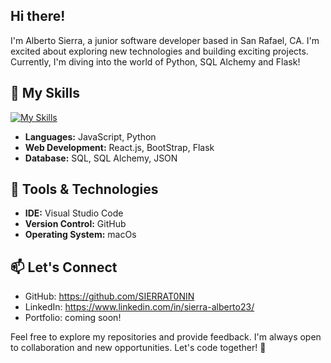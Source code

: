 
##    Hi there! 

I'm Alberto Sierra, a junior software developer based in San Rafael, CA. I'm excited about exploring new technologies and building exciting projects. Currently, I'm diving into the world of Python, SQL Alchemy and Flask!
## 🚀 My Skills

[![My Skills](https://skillicons.dev/icons?i=js,html,css,wasm)](https://skillicons.dev)
- **Languages:** JavaScript, Python
- **Web Development:** React.js, BootStrap, Flask
- **Database:** SQL, SQL Alchemy, JSON


## 🔧 Tools & Technologies


- **IDE:** Visual Studio Code
- **Version Control:** GitHub
- **Operating System:** macOs

## 📫 Let's Connect

- GitHub: https://github.com/SIERRAT0NIN
- LinkedIn: https://www.linkedin.com/in/sierra-alberto23/
- Portfolio: coming soon!

Feel free to explore my repositories and provide feedback. I'm always open to collaboration and new opportunities. Let's code together! 🚀


<!--
**SIERRAT0NIN/SIERRAT0NIN** is a ✨ _special_ ✨ repository because its `README.md` (this file) appears on your GitHub profile.

Here are some ideas to get you started:

- 🔭 I’m currently working on ...
- 🌱 I’m currently learning ...
- 👯 I’m looking to collaborate on ...
- 🤔 I’m looking for help with ...
- 💬 Ask me about ...
- 📫 How to reach me: ...
- 😄 Pronouns: ...
- ⚡ Fun fact: ...
-->
